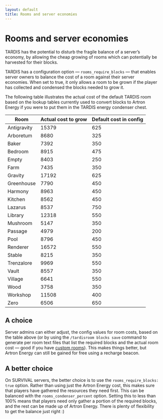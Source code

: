 ```yaml
---
layout: default
title: Rooms and server economies
---
```


# Rooms and server economies

TARDIS has the potential to disturb the fragile balance of a server’s economy, by allowing the cheap growing of rooms 
which can potentially be harvested for their blocks.

TARDIS has a configuration option — `rooms_require_blocks` — that enables server owners to balance the cost of a room 
against their server economies. When set to true, it only allows a room to be grown if the player has collected and 
condensed the blocks needed to grow it.

The following table illustrates the actual cost of the default TARDIS room based on the lookup tables currently used to 
convert blocks to Artron Energy if you were to put them in the TARDIS energy condenser chest.

| Room        | Actual cost to grow   | Default cost in config   |
|-------------|-----------------------|--------------------------|
| Antigravity | 15379                 | 625                      |
| Arboretum   | 8680                  | 325                      |
| Baker       | 7392                  | 350                      |
| Bedroom     | 8915                  | 475                      |
| Empty       | 8403                  | 250                      |
| Farm        | 7435                  | 350                      |
| Gravity     | 17192                 | 625                      |
| Greenhouse  | 7790                  | 450                      |
| Harmony     | 8963                  | 450                      |
| Kitchen     | 8562                  | 450                      |
| Lazarus     | 8537                  | 750                      |
| Library     | 12318                 | 550                      |
| Mushroom    | 5147                  | 350                      |
| Passage     | 4979                  | 200                      |
| Pool        | 8796                  | 450                      |
| Renderer    | 16572                 | 550                      |
| Stable      | 8215                  | 350                      |
| Trenzalore  | 9969                  | 550                      |
| Vault       | 8557                  | 350                      |
| Village     | 6641                  | 550                      |
| Wood        | 3758                  | 350                      |
| Workshop    | 11508                 | 400                      |
| Zero        | 6506                  | 650                      |

## A choice

Server admins can either adjust, the config values for room costs, based on the table above (or by using the 
`/tardisroom blocks save` command to generate per room text files that list the required blocks and the actual room cost 
— good if you have [custom rooms](custom-rooms.html)). This makes things better, but Artron Energy can still be gained 
for free using a recharge beacon.

## A better choice

On SURVIVAL servers, the better choice is to use the `rooms_require_blocks: true` option. Rather than using just the 
Artron Energy cost, this makes sure that players have gathered the resources they need first. This can be balanced with 
the `rooms_condenser_percent` option. Setting this to less than 100% means that players need only gather a portion of 
the required blocks, and the rest can be made up of Artron Energy. There is plenty of flexibility to get the balance 
just right :)

